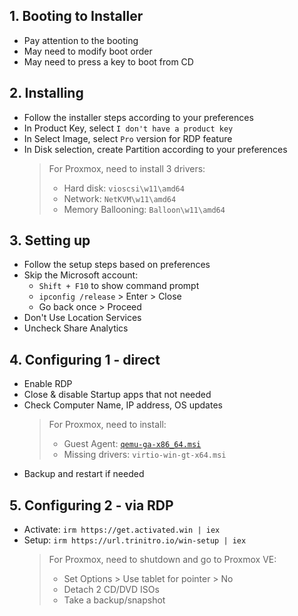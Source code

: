 ## 1. Booting to Installer
- Pay attention to the booting
- May need to modify boot order
- May need to press a key to boot from CD

## 2. Installing
- Follow the installer steps according to your preferences
- In Product Key, select `I don't have a product key`
- In Select Image, select `Pro` version for RDP feature
- In Disk selection, create Partition according to your preferences
    > For Proxmox, need to install 3 drivers:
    > - Hard disk: `vioscsi\w11\amd64`
    > - Network: `NetKVM\w11\amd64`
    > - Memory Ballooning: `Balloon\w11\amd64`

## 3. Setting up
- Follow the setup steps based on preferences
- Skip the Microsoft account:
    - `Shift + F10` to show command prompt
    - `ipconfig /release` > Enter > Close
    - Go back once > Proceed
- Don't Use Location Services
- Uncheck Share Analytics

## 4. Configuring 1 - direct
- Enable RDP
- Close & disable Startup apps that not needed
- Check Computer Name, IP address, OS updates
    > For Proxmox, need to install:
    > - Guest Agent: [`qemu-ga-x86_64.msi`](https://fedorapeople.org/groups/virt/virtio-win/direct-downloads/latest-qemu-ga/qemu-ga-x86_64.msi)
    > - Missing drivers: `virtio-win-gt-x64.msi`
- Backup and restart if needed

## 5. Configuring 2 - via RDP
- Activate: `irm https://get.activated.win | iex`
- Setup: `irm https://url.trinitro.io/win-setup | iex`
    > For Proxmox, need to shutdown and go to Proxmox VE:
    > - Set Options > Use tablet for pointer > No
    > - Detach 2 CD/DVD ISOs
    > - Take a backup/snapshot
